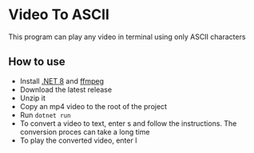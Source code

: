 # Video To ASCII
This program can play any video in terminal using only ASCII characters

## How to use
* Install [.NET 8](https://dotnet.microsoft.com/en-us/download/dotnet/8.0) and [ffmpeg](https://ffmpeg.org/download.html)
* Download the latest release
* Unzip it
* Copy an mp4 video to the root of the project
* Run `dotnet run`
* To convert a video to text, enter s and follow the instructions. The conversion proces can take a long time
* To play the converted video, enter l
